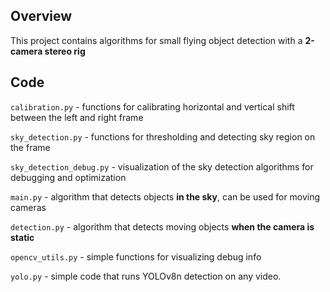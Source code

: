 ## Overview
This project contains algorithms for small flying object detection with a **2-camera stereo rig**

## Code
`calibration.py` - functions for calibrating horizontal and vertical shift between the left and right frame

`sky_detection.py` - functions for thresholding and detecting sky region on the frame

`sky_detection_debug.py` - visualization of the sky detection algorithms for debugging and optimization

`main.py` - algorithm that detects objects **in the sky**, can be used for moving cameras

`detection.py` - algorithm that detects moving objects **when the camera is static**

`opencv_utils.py` - simple functions for visualizing debug info

`yolo.py` - simple code that runs YOLOv8n detection on any video. 


